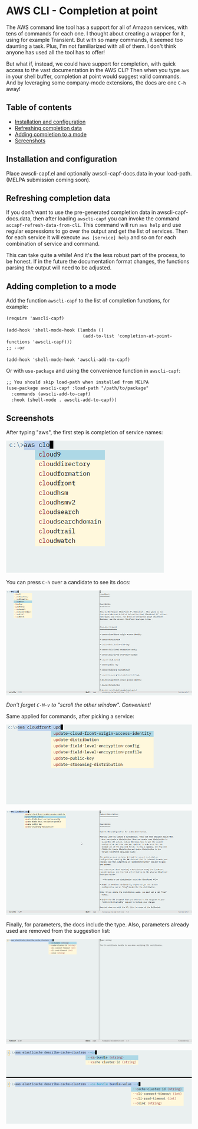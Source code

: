 # AWS CLI - Completion at point

The AWS command line tool has a support for all of Amazon services, with tens of commands for each one.
I thought about creating a wrapper for it, using for example Transient. But with so many commands, it seemed too daunting a task.
Plus, I'm not familiarized with all of them. I don't think anyone has used all the tool has to offer!  

But what if, instead, we could have support for completion, with quick access to the vast documentation in the AWS CLI? Then when you type
`aws` in your shell buffer, completion at point would suggest valid commands. And by leveraging some company-mode extensions, the docs
are one `C-h` away!

## Table of contents

<!--ts-->

   * [Installation and configuration](#installation-and-configuration)
   * [Refreshing completion data](#refreshing-completion-data)
   * [Adding completion to a mode](#adding-completion-to-a-mode)
   * [Screenshots](#screenshots)

<!--te-->

## Installation and configuration

Place awscli-capf.el and optionally awscli-capf-docs.data in your load-path. (MELPA submission coming soon).

## Refreshing completion data

If you don't want to use the pre-generated completion data in awscli-capf-docs.data, then after loading `awscli-capf` 
you can invoke the command `accapf-refresh-data-from-cli`.
This command will run `aws help` and use regular expressions to go over the output and get the list of services.
Then for each service it will execute `aws [service] help` and so on for each combination of service and command.

This can take quite a while! And it's the less robust part of the process, to be honest. If in the future the documentation
format changes, the functions parsing the output will need to be adjusted.

## Adding completion to a mode

Add the function `awscli-capf` to the list of completion functions, for example:

```elisp
(require 'awscli-capf)

(add-hook 'shell-mode-hook (lambda ()
                             (add-to-list 'completion-at-point-functions 'awscli-capf)))
;; --or

(add-hook 'shell-mode-hook 'awscli-add-to-capf)
```

Or with `use-package` and using the convenience function in `awscli-capf`:

```elisp
;; You should skip load-path when installed from MELPA
(use-package awscli-capf :load-path "/path/to/package"
  :commands (awscli-add-to-capf)
  :hook (shell-mode . awscli-add-to-capf))
```

## Screenshots

After typing "aws", the first step is completion of service names:

![ServiceCompletion](./screenshots/ServiceCompletion.png)

You can press `C-h` over a candidate to see its docs:

![ServiceCompletionWithDocs](./screenshots/ServiceCompletionWithDocs.png)

_Don't forget `C-M-v` to "scroll the other window". Convenient!_

Same applied for commands, after picking a service:

![CommandCompletion](./screenshots/CommandCompletion.png)

![commandCompletionWithDocs](./screenshots/CommandCompletionWithDocs.png)

Finally, for parameters, the docs include the type. Also, parameters already used
are removed from the suggestion list:

![ParameterWithDocs](./screenshots/ParameterWithDocs.png)

![ParamsNoRepeat](./screenshots/ParamsNoRepeat.png)
